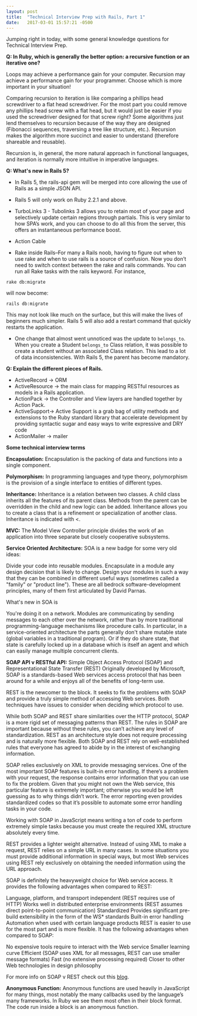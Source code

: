 ```yaml
---
layout: post
title:  "Technical Interview Prep with Rails, Part 1"
date:   2017-03-01 15:57:21 -0500
---
```

Jumping right in today, with some general knowledge questions for Technical Interview Prep.

**Q: In Ruby, which is generally the better option: a recursive function or an iterative one?**

Loops may achieve a performance gain for your computer. Recursion may achieve a performance gain for your programmer. Choose which is more important in your situation!

Comparing recursion to iteration is like comparing a phillips head screwdriver to a flat head screwdriver. For the most part you could remove any phillips head screw with a flat head, but it would just be easier if you used the screwdriver designed for that screw right? Some algorithms just lend themselves to recursion because of the way they are designed (Fibonacci sequences, traversing a tree like structure, etc.). Recursion makes the algorithm more succinct and easier to understand (therefore shareable and reusable).

Recursion is, in general, the more natural approach in functional languages, and iteration is normally more intuitive in imperative languages.

**Q: What's new in Rails 5?**

* In Rails 5, the rails-api gem will be merged into core allowing the use of Rails as a simple JSON API. 

* Rails 5 will only work on Ruby 2.2.1 and above.

* TurboLinks 3 - Tubolinks 3 allows you to retain most of your page and selectively update certain regions through partials. This is very similar to how SPA’s work, and you can choose to do all this from the server, this offers an instantaneous performance boost.

* Action Cable

* Rake inside Rails–For many a Rails noob, having to figure out when to use rake and when to use rails is a source of confusion. Now you don’t need to switch context between the rake and rails commands. You can run all Rake tasks with the rails keyword. For instance,

``rake db:migrate``

will now become:

``rails db:migrate``

This may not look like much on the surface, but this will make the lives of beginners much simpler. Rails 5 will also add a restart command that quickly restarts the application.

* One change that almost went unnoticed was the update to ``belongs_to``. When you create a Student ``belongs_to`` Class relation, it was possible to create a student without an associated Class relation. This lead to a lot of data inconsistencies. With Rails 5, the parent has become mandatory. 

**Q: Explain the different pieces of Rails.**

* ActiveRecord -> ORM
* ActiveResource -> the main class for mapping RESTful resources as models in a Rails application.
* ActionPack -> the Controller and View layers are handled together by Action Pack.
* ActiveSupport-> Active Support is a grab bag of utility methods and extensions to the Ruby standard library that accelerate development by providing syntactic sugar and easy ways to write expressive and DRY code
* ActionMailer -> mailer

**Some technical interview terms**

**Encapsulation:** Encapsulation is the packing of data and functions into a single component.

**Polymorphism:** In programming languages and type theory, polymorphism is the provision of a single interface to entities of different types.

**Inheritance:** Inheritance is a relation between two classes. A child class inherits all the features of its parent class. Methods from the parent can be overridden in the child and new logic can be added. Inheritance allows you to create a class that is a refinement or specialization of another class. Inheritance is indicated with <.

**MVC:** The Model View Controller principle divides the work of an application into three separate but closely cooperative subsystems. 

**Service Oriented Architecture:** SOA is a new badge for some very old ideas:

Divide your code into reusable modules.
Encapsulate in a module any design decision that is likely to change.
Design your modules in such a way that they can be combined in different useful ways (sometimes called a "family" or "product line").
These are all bedrock software-development principles, many of them first articulated by David Parnas.

What's new in SOA is

You're doing it on a network.
Modules are communicating by sending messages to each other over the network, rather than by more traditional programming-language mechanisms like procedure calls. In particular, in a service-oriented architecture the parts generally don't share mutable state (global variables in a traditional program). Or if they do share state, that state is carefully locked up in a database which is itself an agent and which can easily manage multiple concurrent clients. 

**SOAP API v RESTful API:** Simple Object Access Protocol (SOAP) and Representational State Transfer (REST)
Originally developed by Microsoft, SOAP is a standards-based Web services access protocol that has been around for a while and enjoys all of the benefits of long-term use.

REST is the newcomer to the block. It seeks to fix the problems with SOAP and provide a truly simple method of accessing Web services. Both techniques have issues to consider when deciding which protocol to use. 

While both SOAP and REST share similarities over the HTTP protocol, SOAP is a more rigid set of messaging patterns than REST. The rules in SOAP are important because without these rules, you can’t achieve any level of standardization. REST as an architecture style does not require processing and is naturally more flexible. Both SOAP and REST rely on well-established rules that everyone has agreed to abide by in the interest of exchanging information.

SOAP relies exclusively on XML to provide messaging services. One of the most important SOAP features is built-in error handling. If there’s a problem with your request, the response contains error information that you can use to fix the problem. Given that you might not own the Web service, this particular feature is extremely important; otherwise you would be left guessing as to why things didn’t work. The error reporting even provides standardized codes so that it’s possible to automate some error handling tasks in your code.

Working with SOAP in JavaScript means writing a ton of code to perform extremely simple tasks because you must create the required XML structure absolutely every time.

REST provides a lighter weight alternative. Instead of using XML to make a request, REST relies on a simple URL in many cases. In some situations you must provide additional information in special ways, but most Web services using REST rely exclusively on obtaining the needed information using the URL approach. 

SOAP is definitely the heavyweight choice for Web service access. It provides the following advantages when compared to REST:

Language, platform, and transport independent (REST requires use of HTTP)
Works well in distributed enterprise environments (REST assumes direct point-to-point communication)
Standardized
Provides significant pre-build extensibility in the form of the WS* standards
Built-in error handling
Automation when used with certain language products
REST is easier to use for the most part and is more flexible. It has the following advantages when compared to SOAP:

No expensive tools require to interact with the Web service
Smaller learning curve
Efficient (SOAP uses XML for all messages, REST can use smaller message formats)
Fast (no extensive processing required)
Closer to other Web technologies in design philosophy

For more info on SOAP v REST check out this <a href="http://blog.smartbear.com/apis/understanding-soap-and-rest-basics/">blog</a>.

**Anonymous Function:** Anonymous functions are used heavily in JavaScript for many things, most notably the many callbacks used by the language’s many frameworks. In Ruby we see them most often in their block format. The code run inside a block is an anonymous function.